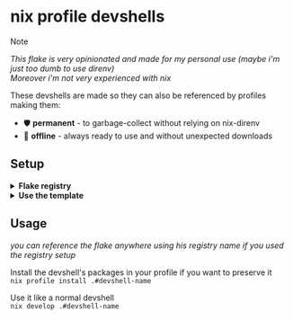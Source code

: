 # nix profile devshells
> [!NOTE]
> *This flake is very opinionated and made for my personal use (maybe i'm just too dumb to use direnv)*\
> *Moreover i'm not very experienced with nix*

These devshells are made so they can also be referenced by profiles making them:
- 🛡️ **permanent** - to garbage-collect without relying on nix-direnv
- 💾 **offline** - always ready to use and without unexpected downloads

## Setup

<details>
  <summary><b>Flake registry</b></summary>
  
  Add the this flake to your system flake inputs
  
  ```
  inputs.nix-profile-devshells.url = "github:Phothonx/nix-profile-devshells";
  inputs.nix-profile-devshells.inputs.nixpkgs.follows = "nixpkgs";
  ```

  *You can also change the the nixpkgs it follows*

  Add the input to the registry
  
  ```
  nix.registry.dev.flake = inputs.nix-profile-devshells;
  ```

</details>

<details>
  <summary><b>Use the template</b></summary>
  
  Get the template
  
  ```nix flake init -t github:Phothonx/nix-profile-devshells```

  Make sure the nixpkgs from the registry is the same as your system config
  
  ```
  registry.nixpkgs.flake = inputs.nixpkgs;
  ```

  (or else the nixpkgs input will be garbage-collected from the store 🍃)\
  *You can also change the the nixpkgs registry to whichever you want from your inputs*
</details>


## Usage
*you can reference the flake anywhere using his registry name if you used the registry setup*

Install the devshell's packages in your profile if you want to preserve it\
```nix profile install .#devshell-name```

Use it like a normal devshell\
```nix develop .#devshell-name```
